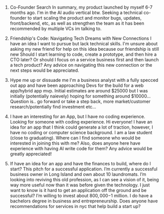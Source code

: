 1. Co-Founder Search
In summary, my product launched by myself 6-7 months ago. I'm in the AI audio vertical btw.
Seeking a technical co-founder to start scaling the product and monitor bugs, updates, front/backend, etc, as well as strengthen the team as it has been recommended by multiple VCs im talking to.

2. Friendship's Code: Navigating Tech Dreams with New Connections
I have an idea I want to pursue but lack technical skills.
I'm unsure about asking my new friend for help on this idea because our friendship is still new
Should I start learning to code, create a prototype, and then hire a CTO later? Or should I focus on a service business first and then launch a tech product?
Any advice on navigating this new connection or the next steps would be appreciated.

3. Hype me up or dissuade me
I'm a business analyst with a fully specced out app and have been approaching Devs for the build for a web app/hybrid app mvp.
Initial estimates are around $25000 but I was initially (potentially naievely) hoping for something around $10000...
Question is.. go forward or take a step back, more market/customer research/potentially find investment etc...

4. I have an interesting for an App, but I have no coding experience. Looking for someone with coding experience.
Hi everyone! I have an idea for an app that I think could generate a lot of traction, however, I have no coding or computer science background.
I am a law student (close to graduating).
Where can I find someone who would be interested in joining this with me? Also, does anyone here have experience with having AI write code for them? Any advice would be greatly appreciated!

5. If have an idea for an app and have the finances to build, where do I start?
This pitch for a successful application.
I’m currently a successful business owner in Long Island and own about 10 laundromats. I’m looking into reviving this old profession, as I can see a vision of it, being way more useful now than it was before given the technology.
I just want to know is it hard to get an application off the ground and be successful? I’m willing to invest about $800,000-$1 million.
I do have a bachelors degree in business and entrepreneurship. Does anyone have recommendations for services in nyc that help build a start up?